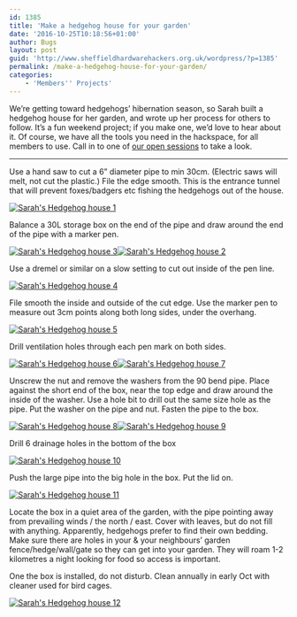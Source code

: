 ```yaml
---
id: 1385
title: 'Make a hedgehog house for your garden'
date: '2016-10-25T10:18:56+01:00'
author: Bugs
layout: post
guid: 'http://www.sheffieldhardwarehackers.org.uk/wordpress/?p=1385'
permalink: /make-a-hedgehog-house-for-your-garden/
categories:
    - 'Members'' Projects'
---
```


We’re getting toward hedgehogs’ hibernation season, so Sarah built a hedgehog house for her garden, and wrote up her process for others to follow. It’s a fun weekend project; if you make one, we’d love to hear about it. Of course, we have all the tools you need in the hackspace, for all members to use. Call in to one of [our open sessions](https://www.sheffieldhackspace.org.uk/wordpress/calendar/) to take a look.

- - - - - -

Use a hand saw to cut a 6” diameter pipe to min 30cm. (Electric saws will melt, not cut the plastic.) File the edge smooth. This is the entrance tunnel that will prevent foxes/badgers etc fishing the hedgehogs out of the house.

[![Sarah's Hedgehog house 1](https://www.sheffieldhackspace.org.uk/wordpress/wp-content/uploads/2016/10/1-300x189.jpg)](https://www.sheffieldhackspace.org.uk/wordpress/wp-content/uploads/2016/10/1.jpg)

Balance a 30L storage box on the end of the pipe and draw around the end of the pipe with a marker pen.

[![Sarah's Hedgehog house 3](https://www.sheffieldhackspace.org.uk/wordpress/wp-content/uploads/2016/10/3-150x150.jpg)](https://www.sheffieldhackspace.org.uk/wordpress/wp-content/uploads/2016/10/3.jpg)[![Sarah's Hedgehog house 2](https://www.sheffieldhackspace.org.uk/wordpress/wp-content/uploads/2016/10/2-150x150.jpg)](https://www.sheffieldhackspace.org.uk/wordpress/wp-content/uploads/2016/10/2.jpg)

Use a dremel or similar on a slow setting to cut out inside of the pen line.

[![Sarah's Hedgehog house 4](https://www.sheffieldhackspace.org.uk/wordpress/wp-content/uploads/2016/10/4-300x140.jpg)](https://www.sheffieldhackspace.org.uk/wordpress/wp-content/uploads/2016/10/4.jpg)

File smooth the inside and outside of the cut edge. Use the marker pen to measure out 3cm points along both long sides, under the overhang.

[![Sarah's Hedgehog house 5](https://www.sheffieldhackspace.org.uk/wordpress/wp-content/uploads/2016/10/5-300x225.jpg)](https://www.sheffieldhackspace.org.uk/wordpress/wp-content/uploads/2016/10/5.jpg)

Drill ventilation holes through each pen mark on both sides.

[![Sarah's Hedgehog house 6](https://www.sheffieldhackspace.org.uk/wordpress/wp-content/uploads/2016/10/6-150x150.jpg)](https://www.sheffieldhackspace.org.uk/wordpress/wp-content/uploads/2016/10/6.jpg)[![Sarah's Hedgehog house 7](https://www.sheffieldhackspace.org.uk/wordpress/wp-content/uploads/2016/10/7-150x150.jpg)](https://www.sheffieldhackspace.org.uk/wordpress/wp-content/uploads/2016/10/7.jpg)

Unscrew the nut and remove the washers from the 90 bend pipe. Place against the short end of the box, near the top edge and draw around the inside of the washer. Use a hole bit to drill out the same size hole as the pipe. Put the washer on the pipe and nut. Fasten the pipe to the box.

[![Sarah's Hedgehog house 8](https://www.sheffieldhackspace.org.uk/wordpress/wp-content/uploads/2016/10/8-150x150.jpg)](https://www.sheffieldhackspace.org.uk/wordpress/wp-content/uploads/2016/10/8.jpg)[![Sarah's Hedgehog house 9](https://www.sheffieldhackspace.org.uk/wordpress/wp-content/uploads/2016/10/9-150x150.jpg)](https://www.sheffieldhackspace.org.uk/wordpress/wp-content/uploads/2016/10/9.jpg)

Drill 6 drainage holes in the bottom of the box

[![Sarah's Hedgehog house 10](https://www.sheffieldhackspace.org.uk/wordpress/wp-content/uploads/2016/10/10-300x262.jpg)](https://www.sheffieldhackspace.org.uk/wordpress/wp-content/uploads/2016/10/10.jpg)

Push the large pipe into the big hole in the box. Put the lid on.

[![Sarah's Hedgehog house 11](https://www.sheffieldhackspace.org.uk/wordpress/wp-content/uploads/2016/10/11-300x225.jpg)](https://www.sheffieldhackspace.org.uk/wordpress/wp-content/uploads/2016/10/11.jpg)

Locate the box in a quiet area of the garden, with the pipe pointing away from prevailing winds / the north / east. Cover with leaves, but do not fill with anything. Apparently, hedgehogs prefer to find their own bedding. Make sure there are holes in your &amp; your neighbours’ garden fence/hedge/wall/gate so they can get into your garden. They will roam 1-2 kilometres a night looking for food so access is important.

One the box is installed, do not disturb. Clean annually in early Oct with cleaner used for bird cages.

[![Sarah's Hedgehog house 12](https://www.sheffieldhackspace.org.uk/wordpress/wp-content/uploads/2016/10/12-300x225.jpg)](https://www.sheffieldhackspace.org.uk/wordpress/wp-content/uploads/2016/10/12.jpg)
<!--- path/to this posts images is ![]({{ site.baseurl }}/assets/blog/2016-10-25-make-a-hedgehog-house-for-your-garden/ --->